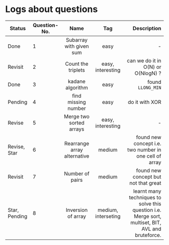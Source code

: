 # Logs about questions

| Status | Question-No.   |   Name   |      Tag      |  Description |
|-----------|----------|:-------------:|:-------------:|------:|
| Done | 1 | Subarray with given sum | easy | - |
| Revisit | 2 | Count the triplets | easy, interesting | can we do it in O(N) or O(NlogN) ? |
| Done | 3 | kadane algorithm | easy | found `LLONG_MIN` |
| Pending | 4 | find missing number | easy | do it with XOR |
| Revise | 5  | Merge two sorted arrays | easy, interesting | - |
| Revise, Star | 6 | Rearrange array alternative | medium | found new concept i.e. two number in one cell of array |
| Revisit | 7 | Number of pairs | medium | found new concept but not that great |
| Star, Pending | 8 | Inversion of array | medium, interseting | learnt many techniques to solve this question i.e. Merge sort, multiset, BIT, AVL and bruteforce. |
